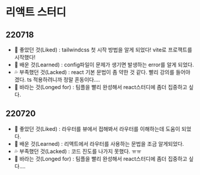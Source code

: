# 리액트 스터디

## 220718
- 💑 좋았던 것(Liked) : tailwindcss 첫 시작 방법을 알게 되었다! vite로 프로잭트를 시작했다!  
- 🌟 배운 것(Learned) : config파일이 문제가 생기면 발생하는 error를 알게 되었다.  
- 💦 부족했던 것(Lacked) : react 기본 문법이 좀 약한 것 같다. 빨리 강의를 들어야겠다. ts 적용하려니까 정말 혼동이다....   
- 🌻 바라는 것(Longed for) : 팀플을 빨리 완성해서 react스터디에 좀더 집중하고 싶다.  

## 220720 

- 💑 좋았던 것(Liked) : 라우터를 뷰에서 접해봐서 라우터를 이해하는데 도움이 되었다.  
- 🌟 배운 것(Learned) : 리액트에서 라우터를 사용하는 문법을 조금 알게되었다.  
- 💦 부족했던 것(Lacked) : 코드 진도를 나가지 못했다. ㅠㅠ   
- 🌻 바라는 것(Longed for) : 팀플을 빨리 완성해서 react스터디에 좀더 집중하고 싶다....   

